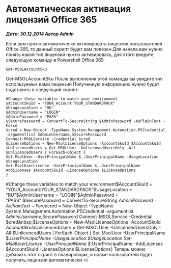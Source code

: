 # Автоматическая активация лицензий Office 365                	  
***Дата: 30.12.2014 Автор Admin***

Если вам нужно автоматически активировать лицензии пользователей Office 365, то данный скрипт будет вам полезен.Для начала вам нужно понять какой тип лицензий нужно активировать, для этого введите следующую команду в Powershell Office 365
```
Get-MSOLAccountSku
```
Get-MSOLAccountSku
После выполнения этой команды вы увидите тип используемых вами лицензий
Полученную информацию нужно будет подставить в следующий скрипт:
```
#Change these variables to match your environment
$AccountSkuId = "YOUR_Account:YOUR_STANDARDPACK"
$UsageLocation = "RU"
$AdminUsername = "LOGIN"
$AdminPassword = "PASS"
$SecurePassword = ConvertTo-SecureString $AdminPassword -AsPlainText -Force
$cred = New-Object -TypeName System.Management.Automation.PSCredential -argumentlist $AdminUsername,$SecurePassword
Connect-MSOLService -Credential $cred
$LicenseOptions = New-MsolLicenseOptions -AccountSkuId $AccountSkuId
$UnlicencedUsers = Get-MSOLUser -UnlicensedUsersOnly -All
$UnlicencedUsers | ForEach-Object {
Set-MsolUser -UserPrincipalName $_.UserPrincipalName -UsageLocation $UsageLocation
Set-MsolUserLicense -UserPrincipalName $_.UserPrincipalName -AddLicenses $AccountSkuId -LicenseOptions $LicenseOptions
}
```
#Change these variables to match your environment$AccountSkuId = "YOUR_Account:YOUR_STANDARDPACK"$UsageLocation = "RU"$AdminUsername = "LOGIN"$AdminPassword = "PASS"&nbsp;$SecurePassword = ConvertTo-SecureString $AdminPassword -AsPlainText -Force$cred = New-Object -TypeName System.Management.Automation.PSCredential -argumentlist $AdminUsername,$SecurePassword&nbsp;Connect-MSOLService -Credential $cred&nbsp;$LicenseOptions = New-MsolLicenseOptions -AccountSkuId $AccountSkuId$UnlicencedUsers = Get-MSOLUser -UnlicensedUsersOnly -All&nbsp;$UnlicencedUsers | ForEach-Object {	Set-MsolUser -UserPrincipalName $_.UserPrincipalName -UsageLocation $UsageLocation	Set-MsolUserLicense -UserPrincipalName $_.UserPrincipalName -AddLicenses $AccountSkuId -LicenseOptions $LicenseOptions}
Теперь можно добавить этот скрипт в планировщик, и новые пользователи будет получать лицензии автоматически =)
